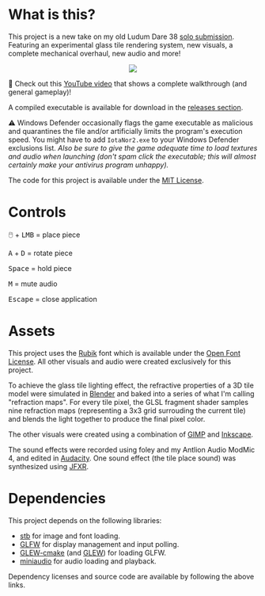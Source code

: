 # What is this?
This project is a new take on my old Ludum Dare 38 [solo submission](https://ldjam.com/events/ludum-dare/38/iota-nor). Featuring an experimental glass tile rendering system, new visuals, a complete mechanical overhaul, new audio and more!

<p align="center">
  <img src="https://imagedelivery.net/-HRWkhCPYrm_PXmT8LmujQ/showcase/iotanorGameplay/public">
</p>

🎥 Check out this [YouTube video](https://youtu.be/TaG8Sdjm3cg) that shows a complete walkthrough (and general gameplay)!

A compiled executable is available for download in the [releases section](https://github.com/osreboot/IotaNor2/releases).

:warning: Windows Defender occasionally flags the game executable as malicious and quarantines the file and/or artificially limits the program's execution speed. You might have to add `IotaNor2.exe` to your Windows Defender exclusions list. *Also be sure to give the game adequate time to load textures and audio when launching (don't spam click the executable; this will almost certainly make your antivirus program unhappy).*

The code for this project is available under the [MIT License](https://choosealicense.com/licenses/mit/).

# Controls

🖱️ + <kbd>LMB</kbd> = place piece

<kbd>A</kbd> + <kbd>D</kbd> = rotate piece

<kbd>Space</kbd> = hold piece

<kbd>M</kbd> = mute audio

<kbd>Escape</kbd> = close application

# Assets
This project uses the [Rubik](https://fonts.google.com/specimen/Rubik/about) font which is available under the [Open Font License](https://scripts.sil.org/cms/scripts/page.php?site_id=nrsi&id=OFL). All other visuals and audio were created exclusively for this project.

To achieve the glass tile lighting effect, the refractive properties of a 3D tile model were simulated in [Blender](https://www.blender.org/) and baked into a series of what I'm calling "refraction maps". For every tile pixel, the GLSL fragment shader samples nine refraction maps (representing a 3x3 grid surrouding the current tile) and blends the light together to produce the final pixel color.

The other visuals were created using a combination of [GIMP](https://www.gimp.org/) and [Inkscape](https://inkscape.org/).

The sound effects were recorded using foley and my Antlion Audio ModMic 4, and edited in [Audacity](https://www.audacityteam.org/). One sound effect (the tile place sound) was synthesized using [JFXR](https://jfxr.frozenfractal.com/).

# Dependencies

This project depends on the following libraries:

- [stb](https://github.com/nothings/stb) for image and font loading.
- [GLFW](https://github.com/glfw/glfw) for display management and input polling.
- [GLEW-cmake](https://github.com/Perlmint/glew-cmake) (and [GLEW](https://github.com/nigels-com/glew)) for loading GLFW.
- [miniaudio](https://github.com/mackron/miniaudio) for audio loading and playback.

Dependency licenses and source code are available by following the above links.

